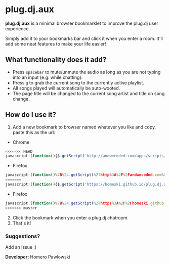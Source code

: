 # plug.dj.aux

**plug.dj.aux** is a minimal browser bookmarklet to improve the plug.dj user experience.

Simply add it to your bookmarks bar and click it when you enter a room. It'll add some neat features to make your life easier! 

## What functionality does it add?

* Press `spacebar` to mute/unmute the audio as long as you are not typing into an input (e.g. while chatting).
* Press `g` to grab the current song to the currently active playlist. 
* All songs played will automatically be auto-wooted.
* The page title will be changed to the current song artist and title on song change.

## How do I use it? 

1. Add a new bookmark to browser named whatever you like and copy, paste this as the url: 

* Chrome
```js
<<<<<<< HEAD
javascript:(function(){$.getScript('http://andwecoded.com/apps/scripts/plug.dj.aux.js');}());
```
* Firefox
```js
javascript:(function()%7B%24.getScript(%27http%3A%2F%2Fandwecoded.com%2Fapps%2Fscripts%2Fplug.dj.aux.js%27)%3B%7D())
=======
javascript:(function(){$.getScript('https://homeski.github.io/plug.dj.aux/plug.dj.aux.js');}());
```
* Firefox
```js
javascript:(function()%7B%24.getScript(%27https%3A%2F%2Fhomeski.github.io%2Fplug.dj.aux%2Fplug.dj.aux.js%27)%3B%7D())
>>>>>>> master
```

2. Click the bookmark when you enter a plug.dj chatroom.
3. That's it!

### Suggestions? 

Add an issue ;)

**Developer:** Homero Pawlowski
